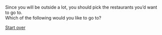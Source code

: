 Since you will be outside a lot, you should pick the restaurants you’d want to go to.   
Which of the following would you like to go to?


[Start over](../home.md)